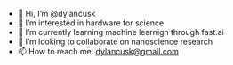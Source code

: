 - 👋 Hi, I’m @dylancusk
- 👀 I’m interested in hardware for science
- 🌱 I’m currently learning machine learnign through fast.ai
- 💞️ I’m looking to collaborate on nanoscience research
- 📫 How to reach me: dylancusk@gmail.com

<!---
dylancusk/dylancusk is a ✨ special ✨ repository because its `README.md` (this file) appears on your GitHub profile.
You can click the Preview link to take a look at your changes.
--->
